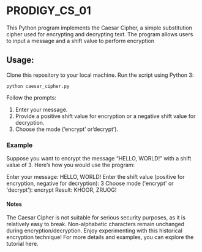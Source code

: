 # PRODIGY_CS_01
This Python program implements the Caesar Cipher, a simple substitution cipher used for encrypting and decrypting text. The program allows users to input a message and a shift value to perform encryption

## Usage:
Clone this repository to your local machine.
Run the script using Python 3:	
```
python caesar_cipher.py
```
Follow the prompts:
1. Enter your message.
2. Provide a positive shift value for encryption or a negative shift value for decryption.
3. Choose the mode (‘encrypt’ or‘decrypt’).

### Example
Suppose you want to encrypt the message “HELLO, WORLD!” with a shift value of 3. Here’s how you would use the program:

Enter your message: HELLO, WORLD!
Enter the shift value (positive for encryption, negative for decryption): 3
Choose mode ('encrypt' or 'decrypt'): encrypt
Result: KHOOR, ZRUOG!

#### Notes
The Caesar Cipher is not suitable for serious security purposes, as it is relatively easy to break.
Non-alphabetic characters remain unchanged during encryption/decryption.
Enjoy experimenting with this historical encryption technique!
For more details and examples, you can explore the tutorial here.
